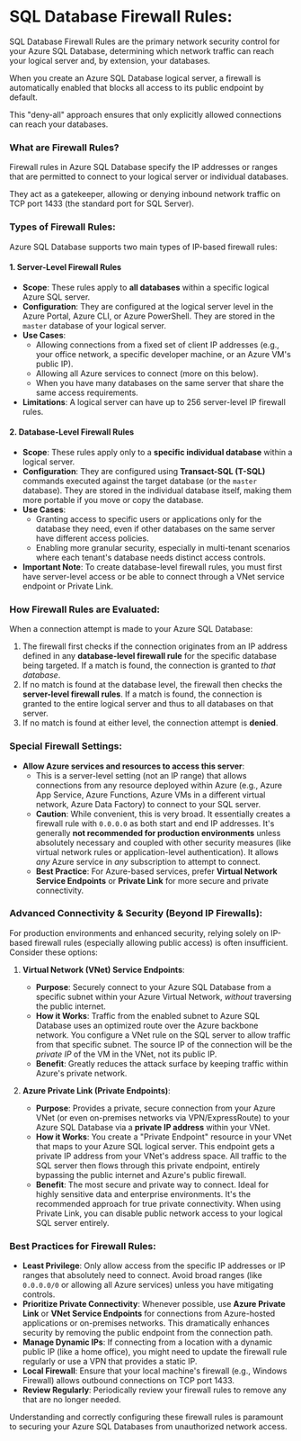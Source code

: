 # SQL Database Firewall Rules:

SQL Database Firewall Rules are the primary network security control for your Azure SQL Database, determining which network traffic can reach your logical server and, by extension, your databases.

When you create an Azure SQL Database logical server, a firewall is automatically enabled that blocks all access to its public endpoint by default. 

This "deny-all" approach ensures that only explicitly allowed connections can reach your databases.

### What are Firewall Rules?

Firewall rules in Azure SQL Database specify the IP addresses or ranges that are permitted to connect to your logical server or individual databases. 

They act as a gatekeeper, allowing or denying inbound network traffic on TCP port 1433 (the standard port for SQL Server).

### Types of Firewall Rules:

Azure SQL Database supports two main types of IP-based firewall rules:

#### 1. Server-Level Firewall Rules

* **Scope**: These rules apply to **all databases** within a specific logical Azure SQL server.
* **Configuration**: They are configured at the logical server level in the Azure Portal, Azure CLI, or Azure PowerShell. They are stored in the `master` database of your logical server.
* **Use Cases**:
    * Allowing connections from a fixed set of client IP addresses (e.g., your office network, a specific developer machine, or an Azure VM's public IP).
    * Allowing all Azure services to connect (more on this below).
    * When you have many databases on the same server that share the same access requirements.
* **Limitations**: A logical server can have up to 256 server-level IP firewall rules.

#### 2. Database-Level Firewall Rules

* **Scope**: These rules apply only to a **specific individual database** within a logical server.
* **Configuration**: They are configured using **Transact-SQL (T-SQL)** commands executed against the target database (or the `master` database). They are stored in the individual database itself, making them more portable if you move or copy the database.
* **Use Cases**:
    * Granting access to specific users or applications only for the database they need, even if other databases on the same server have different access policies.
    * Enabling more granular security, especially in multi-tenant scenarios where each tenant's database needs distinct access controls.
* **Important Note**: To create database-level firewall rules, you must first have server-level access or be able to connect through a VNet service endpoint or Private Link.

### How Firewall Rules are Evaluated:

When a connection attempt is made to your Azure SQL Database:

1.  The firewall first checks if the connection originates from an IP address defined in any **database-level firewall rule** for the specific database being targeted. If a match is found, the connection is granted to *that database*.
2.  If no match is found at the database level, the firewall then checks the **server-level firewall rules**. If a match is found, the connection is granted to the entire logical server and thus to all databases on that server.
3.  If no match is found at either level, the connection attempt is **denied**.

### Special Firewall Settings:

* **Allow Azure services and resources to access this server**:
    * This is a server-level setting (not an IP range) that allows connections from any resource deployed within Azure (e.g., Azure App Service, Azure Functions, Azure VMs in a different virtual network, Azure Data Factory) to connect to your SQL server.
    * **Caution**: While convenient, this is very broad. It essentially creates a firewall rule with `0.0.0.0` as both start and end IP addresses. It's generally **not recommended for production environments** unless absolutely necessary and coupled with other security measures (like virtual network rules or application-level authentication). It allows *any* Azure service in *any* subscription to attempt to connect.
    * **Best Practice**: For Azure-based services, prefer **Virtual Network Service Endpoints** or **Private Link** for more secure and private connectivity.

### Advanced Connectivity & Security (Beyond IP Firewalls):

For production environments and enhanced security, relying solely on IP-based firewall rules (especially allowing public access) is often insufficient. Consider these options:

1.  **Virtual Network (VNet) Service Endpoints**:
    * **Purpose**: Securely connect to your Azure SQL Database from a specific subnet within your Azure Virtual Network, *without* traversing the public internet.
    * **How it Works**: Traffic from the enabled subnet to Azure SQL Database uses an optimized route over the Azure backbone network. You configure a VNet rule on the SQL server to allow traffic from that specific subnet. The source IP of the connection will be the *private IP* of the VM in the VNet, not its public IP.
    * **Benefit**: Greatly reduces the attack surface by keeping traffic within Azure's private network.

2.  **Azure Private Link (Private Endpoints)**:
    * **Purpose**: Provides a private, secure connection from your Azure VNet (or even on-premises networks via VPN/ExpressRoute) to your Azure SQL Database via a **private IP address** within your VNet.
    * **How it Works**: You create a "Private Endpoint" resource in your VNet that maps to your Azure SQL logical server. This endpoint gets a private IP address from your VNet's address space. All traffic to the SQL server then flows through this private endpoint, entirely bypassing the public internet and Azure's public firewall.
    * **Benefit**: The most secure and private way to connect. Ideal for highly sensitive data and enterprise environments. It's the recommended approach for true private connectivity. When using Private Link, you can disable public network access to your logical SQL server entirely.

### Best Practices for Firewall Rules:

* **Least Privilege**: Only allow access from the specific IP addresses or IP ranges that absolutely need to connect. Avoid broad ranges (like `0.0.0.0/0` or allowing all Azure services) unless you have mitigating controls.
* **Prioritize Private Connectivity**: Whenever possible, use **Azure Private Link** or **VNet Service Endpoints** for connections from Azure-hosted applications or on-premises networks. This dramatically enhances security by removing the public endpoint from the connection path.
* **Manage Dynamic IPs**: If connecting from a location with a dynamic public IP (like a home office), you might need to update the firewall rule regularly or use a VPN that provides a static IP.
* **Local Firewall**: Ensure that your local machine's firewall (e.g., Windows Firewall) allows outbound connections on TCP port 1433.
* **Review Regularly**: Periodically review your firewall rules to remove any that are no longer needed.

Understanding and correctly configuring these firewall rules is paramount to securing your Azure SQL Databases from unauthorized network access.